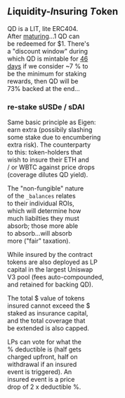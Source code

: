 
## *L*iquidity-*I*nsuring *T*oken

QD is a LIT, lite ERC404.   
After [maturing](https://www.investopedia.com/terms/z/zero-couponbond.asp)...1 QD can  
be redeemed for $1. There's  
a "discount window" during  
which QD is mintable for [46  
days](https://bit.ly/3q4tShS) if we consider ~7 % to  
be the minimum for staking  
rewards, then QD will be  
73% backed at the end...  

### re-stake sUSDe / sDAI

Same basic principle as Eigen:  
earn extra (possibily slashing  
some stake due to encumbering  
extra risk). The counterparty  
to this: token-holders that  
wish to insure their ETH and  
/ or WBTC against price drops  
(coverage dilutes QD yield).  

The "non-fungible" nature  
of the `_balances` relates  
to their individual ROIs,  
which will determine how  
much liabilties they must  
absorb; those more able  
to absorb...will absorb  
more ("fair" taxation).  

While insured by the contract  
tokens are also deployed as LP  
capital in the largest Uniswap  
V3 pool (fees auto-compounded,  
and retained for backing QD).  

The total $ value of tokens  
insured cannot exceed the $  
staked as insurance capital,  
and the total coverage that  
be extended is also capped.  

LPs can vote for what the  
% deductible is (half gets  
charged upfront, half on  
withdrawal if an insured  
event is triggered). An  
insured event is a price  
drop of 2 x deductible %.  
